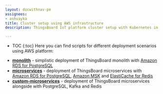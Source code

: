 ```yaml
---
layout: docwithnav-pe
assignees:
- ashvayka
title: Cluster setup using AWS infrastructure
description: ThingsBoard IoT platform cluster setup with Kubernetes in AWS EKS

---
```


* TOC
{:toc}
  Here you can find scripts for different deployment scenarios using AWS platform:

- [**monolith**](/docs/user-guide/install/pe/cluster/aws-monolith-setup/) - simplistic deployment of ThingsBoard monolith
  with [Amazon RDS for PostgreSQL](https://aws.amazon.com/rds/postgresql/)
- [**microservices**](/docs/user-guide/install/pe/cluster/aws-microservices-setup/) - deployment of ThingsBoard microservices
  with [Amazon RDS for PostgreSQL](https://aws.amazon.com/rds/postgresql/), [Amazon MSK](https://aws.amazon.com/msk/)
  and [ElastiCache for Redis](https://aws.amazon.com/elasticache/redis/)
- [**custom-microservices**](/docs/user-guide/install/pe/cluster/aws-custom-microservices-setup/) - deployment of ThingsBoard microservices
  alongside with PostgreSQL, Kafka and Redis
